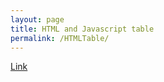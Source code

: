 ```yaml
---
layout: page
title: HTML and Javascript table
permalink: /HTMLTable/
---
```

[Link](https://alexkumar19.github.io/fastpages-APCSP/csp/htmltablejavascript)
